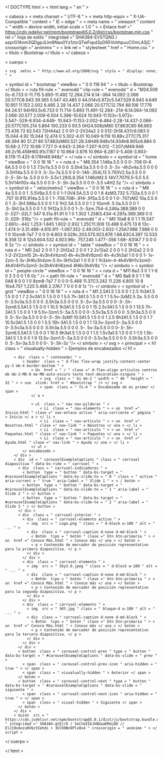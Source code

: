 <! DOCTYPE html >
< html  lang = " en " >

< cabeza >
    < meta  charset = " UTF-8 " >
    < meta  http-equiv = " X-UA-Compatible " content = " IE = edge " >
    < meta  name = " viewport " content = " width = device-width, initial-scale = 1.0 " >
    < Enlace  href =" https://cdn.jsdelivr.net/npm/bootstrap@5.0.2/dist/css/bootstrap.min.css " rel =" hoja de estilo " integridad =" SHA384-EVSTQN3 / azprG1Anm3QDgpJLIm9Nao0Yz1ztcQTwFspd3yD65VohhpuuCOmLASjC " crossorigin =" anónimo " >
    < link  rel = " stylesheet " href = " Home.css " >
    < título > Bootstrap </ título >
</ cabeza >

< cuerpo >

    < svg  xmlns = " http://www.w3.org/2000/svg " style = " display: none; " >
  < symbol  id = " bootstrap " viewBox = " 0 0 118 94 " >
    < título > Bootstrap </ título >
    < ruta  fill-rule = " evenodd " clip-rule = " evenodd " d = "M24.509 0c-6.733 0-11.715 5.893-11.492 12.284.214 6.14-.064 14.092-2.066 20.577C8.943 39.365 5.547 43.485 0 44.014v5.972c5.547.529 8.943 4.649 10.951 11.153 2.002 6.485 2.28 14.437 2.066 20.577C12.794 88.106 17.776 94 24.51 94H93.5c6.733 0 11.714-5.893 11.491-12.284-.214-6.14.064-14.092 2.066-20.577 2.009-6.504 5.396-10.624 10.943-11.153v-5.972c-5.547-.529-8.934-4.649- 10.943-11.153-2.002-6.484-2.28-14.437-2.066-20.577C105.214 5.894 100.233 0 93.5 0H24.508zM80 57.863C80 66.663 73.436 72 62.543 72H44a2 2 0 01-2-2V24a2 2 0 012-2h18.437c9.083 0 15.044 4.92 15.044 12.474 0 5.302-4.01 10.049-9.119 10.88v.277C75.317 46.394 80 51.21 80 57.863zM60.521 28.34H49.948v14.934h8.905c6.884 0 10.68-2.772 10.68-7.727 0-4.643-3.264-7.207-9.012 -7.207zM49.948 49.2v16.458H60.91c7.167 0 10.964-2.876 10.964-8.281 0-5.406-3.903-8.178-11.425-8.178H49.948z" > </ ruta >
  </ símbolo >
  < symbol  id = " home " viewBox = " 0 0 16 16 " >
    < ruta  d = " M8.354 1.146a.5.5 0 0 0-.708 0l-6 6A.5.5 0 0 0 1.5 7.5v7a.5.5 0 0 0 .5.5h4.5a.5.5 0 0 0 .5-.5v -4h2v4a.5.5 0 0 0 .5.5H14a.5.5 0 0 0 .5-.5v-7a.5.5 0 0 0-.146-.354L13 5.793V2.5a.5.5 0 0 0-.5-.5h-1a .5.5 0 0 0-.5.5v1.293L8.354 1.146zM2.5 14V7.707l5.5-5.5 5.5 5.5V14H10v-4a.5.5 0 0 0-.5-.5h-3a.5.5 0 0 0-.5.5 v4H2.5z "/>
  </ símbolo >
  < symbol  id = " velocímetro2 " viewBox = " 0 0 16 16 " >
    < ruta  d = " M8 4a.5.5 0 0 1 .5.5V6a.5.5 0 0 1-1 0V4.5A.5.5 0 0 1 8 4zM3.732 5.732a.5.5 0 0 1 .707 0l.915.914a.5.5 0 1 1-.708.708l-.914-.915a.5.5 0 0 1 0-.707zM2 10a.5.5 0 0 1 .5-.5h1.586a.5.5 0 0 1 0 1H2.5A.5.5 0 0 1 2 10zm9 .5 0a.5.5 0 0 1 .5-.5h1.5a.5.5 0 0 1 0 1H12a.5.5 0 0 1-.5-.5zm.754-4.246a.389.389 0 0 0-.527-.02L7. 547 9.31a.91.91 0 1 0 1.302 1.258l3.434-4.297a.389.389 0 0 0-.029-.518z "/>
    < path  fill-rule = " evenodd " d = " M0 10a8 8 0 1 1 15.547 2.661c-.442 1.253-1.845 1.602-2.932 1.25C11.309 13.488 9.475 13 8 13c-1.474 0-3.31.488-4.615.911 -1.087.352-2.49.003-2.932-1.25A7.988 7.988 0 0 1 0 10zm8-7a7 7 0 0 0-6.603 9.329c.203.575.923.876 1.68.63C4.397 12.533 6.358 12 8 12s3.604.532 4.923.96c .757.245 1.477-.056 1.68-.631A7 7 0 0 0 8 3z "/>
  </ símbolo >
  < symbol  id = " table " viewBox = " 0 0 16 16 " >
    < ruta  d = " M0 2a2 2 0 0 1 2-2h12a2 2 0 0 1 2 2v12a2 2 0 0 1-2 2H2a2 2 0 0 1-2-2V2zm15 2h-4v3h4V4zm0 4h-4v3h4V8zm0 4h-4v3h3a1 1 0 0 0 1- 1v-2zm-5 3v-3H6v3h4zm-5 0v-3H1v2a1 1 0 0 0 1 1h3zm-4-4h4V8H1v3zm0-4h4V4H1v3zm5-3v3h4V4H6zm4 4H6v3h4V8z "/>
  </ símbolo >
  < symbol  id = " people-circle " viewBox = " 0 0 16 16 " >
    < ruta  d = " M11 6a3 3 0 1 1-6 0 3 3 0 0 1 6 0z " />
    < path  fill-rule = " evenodd " d = " M0 8a8 8 0 1 1 16 0A8 8 0 0 1 0 8zm8-7a7 7 0 0 0-5.468 11.37C3.242 11.226 4.805 10 8 10s4.757 1.225 5.468 2.37A7 7 0 0 0 8 1z "/>
  </ símbolo >
  < symbol  id = " grid " viewBox = " 0 0 16 16 " >
    < ruta  d = " M1 2.5A1.5 1.5 0 0 1 2.5 1h3A1.5 1.5 0 0 1 7 2.5v3A1.5 1.5 0 0 1 5.5 7h-3A1.5 1.5 0 0 1 1 5.5v-3zM2.5 2a. 5.5 0 0 0-.5.5v3a.5.5 0 0 0 .5.5h3a.5.5 0 0 0 .5-.5v-3a.5.5 0 0 0-.5-.5h-3zm6.5.5A1.5 1.5 0 0 1 10.5 1h3A1.5 1.5 0 0 1 15 2.5v3A1.5 1.5 0 0 1 13.5 7h-3A1.5 1.5 0 0 1 9 5.5v-3zm1.5-.5a.5.5 0 0 0-.5.5v3a.5.5 0 0 0 .5.5h3a.5.5 0 0 0 .5-.5v-3a.5.5 0 0 0-.5-.5h-3zM1 10.5A1.5 1.5 0 0 1 2.5 9h3A1.5 1.5 0 0 1 7 10.5v3A1.5 1.5 0 0 1 5.5 15h-3A1.5 1.5 0 0 1 1 13.5v-3zm1.5-.5a.5.5 0 0 0-.5.5v3a.5.5 0 0 0 .5.5h3a.5.5 0 0 0 .5-. 5v-3a.5.5 0 0 0-.5-.5h-3zm6.5.5A1.5 1.5 0 0 1 10.5 9h3a1.5 1.5 0 0 1 1.5 1.5v3a1.5 1.5 0 0 1-1.5 1.5h-3A1.5 1.5 0 0 1 9 13.5v-3zm1.5-.5a.5.5 0 0 0-.5.5v3a.5.5 0 0 0 .5.5h3a.5.5 0 0 0 .5-.5v-3a.5.5 0 0 0-. 5-.5h-3z "/>
  </ símbolo >
</ svg >
    < principal >
        < h1  class = " visualually-hidden " > Ejemplos de encabezados </ h1 >

        < div  class = " contenedor " >
            < header  class = " d-flex flex-wrap justify-content-center py-3 mb-4 border-bottom " >
                < Un  href = " / " clase =" d-flex-align artículos centros mb mb-3-MD-0 me-MD-auto-oscuro texto text-decoration-ninguno " >
                    < svg  class = " bi me-2 " width = " 40 " height = " 32 " > < use  xlink: href = " #bootstrap " /> </ svg >
                    < span  class = " fs-4 " > Encabezado de mi primer </ span >
                </ a >

                < ul  class = " nav nav-pildoras " >
                    < Li  clase = " nav-elemento " > < un  href =" Inicio.html " clase =" nav-enlace activo " aria-corriente =" página " > Inicio </ a > </ li >
                    < Li  clase = " nav-artículo " > < un  href =" Nosotros.html " clase =" nav-link " > Nosotros </ una > </ li >
                    < Li  clase = " nav-artículo " > < un  href =" Paquetes.html " clase =" nav-link " > Paquetes </ una > </ li >
                    < Li  clase = " nav-artículo " > < un  href =" Ayuda.html " clase =" nav-link " > Ayuda </ una > </ li >
                </ ul >
            </ encabezado >
        </ div >
        < div  id = " carouselExampleCaptions " class = " carrusel diapositiva " data-bs-ride = " carrusel " >
          < div  class = " carrusel-indicadores " >
            < button  type = " button " data-bs-target = " #carouselExampleCaptions " data-bs-slide-to = " 0 " class = " active " aria-current = " true " aria-label = " Slide 1 " > < / botón >
            < button  type = " button " data-bs-target = " #carouselExampleCaptions " data-bs-slide-to = " 1 " aria-label = " Slide 2 " > </ button >
            < button  type = " button " data-bs-target = " #carouselExampleCaptions " data-bs-slide-to = " 2 " aria-label = " Slide 3 " > </ button >
          </ div >
          < div  class = " carrusel-interior " >
            < div  class = " carrusel-elemento activo " >
              < img  src = " Logo.png " class = " d-block w-100 " alt = " ... " >
              < div  class = " carrusel-caption d-none d-md-block " >
                < Botón  tipo = " botón " clase =" btn btn-primaria " > < un  href =" Conoce Más.html " > Conoce más </ una > </ botón >
                < p > Contenido de marcador de posición representativo para la primera diapositiva. </ p >
              </ div >
            </ div >
            < div  class = " carrusel-elemento " >
              < img  src = " Sky3.0.jpeg " class = " d-block w-100 " alt = " ... " >
              < div  class = " carrusel-caption d-none d-md-block " >
                < Botón  tipo = " botón " clase =" btn btn-primaria " > < un  href =" Conoce Más.html " > Conoce más </ una > </ botón >
                < p > Contenido de marcador de posición representativo para la segunda diapositiva. </ p >
              </ div >
            </ div >
            < div  class = " carrusel-elemento " >
              < img  src = " SKY.jpg " class = " bloque-d w-100 " alt = " ... " >
              < div  class = " carrusel-caption d-none d-md-block " >
                < Botón  tipo = " botón " clase =" btn btn-primaria " > < un  href =" Conoce Más.html " > Conoce más </ una > </ botón >
                < p > Contenido de marcador de posición representativo para la tercera diapositiva. </ p >
              </ div >
            </ div >
          </ div >
          < button  class = " carousel-control-prev " type = " button " data-bs-target = " #carouselExampleCaptions " data-bs-slide = " prev " >
            < span  class = " carousel-control-prev-icon " aria-hidden = " true " > </ span >
            < span  class = " visualually-hidden " > Anterior </ span >
          </ botón >
          < button  class = " carousel-control-next " type = " button " data-bs-target = " #carouselExampleCaptions " data-bs-slide = " siguiente " >
            < span  class = " carrusel-control-next-icon " aria-hidden = " true " > </ span >
            < span  class = " visual-hidden " > Siguiente </ span >
          </ botón >
        </ div >
        < Guión  src = " https://cdn.jsdelivr.net/npm/bootstrap@5.0.1/dist/js/bootstrap.bundle.min.js " integridad =" SHA384-gtEjrD / SeCtmISkJkNUaaKMoLD0 // ElJ19smozuHV6z3Iehds + 3Ulb9Bn9Plx0x4 " crossorigin = " anónimo " > </ script >
</ cuerpo >

</ html >
